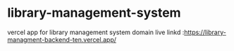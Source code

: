 # library-management-system
vercel app for library management system domain live linkd :https://library-managment-backend-ten.vercel.app/